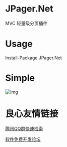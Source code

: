 # JPager.Net
MVC 轻量级分页插件
# Usage
Install-Package JPager.Net
# Simple
![img](http://images.cnblogs.com/cnblogs_com/JerryNo1/830129/o_QQ%e6%88%aa%e5%9b%be20160606202128.png)


 # 良心友情链接

[腾讯QQ群快速检索](http://u.720life.cn/s/8cf73f7c)

[软件免费开发论坛](http://u.720life.cn/s/bbb01dc0)